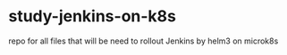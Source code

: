 # study-jenkins-on-k8s
repo for all files that will be need to rollout Jenkins by helm3 on microk8s
